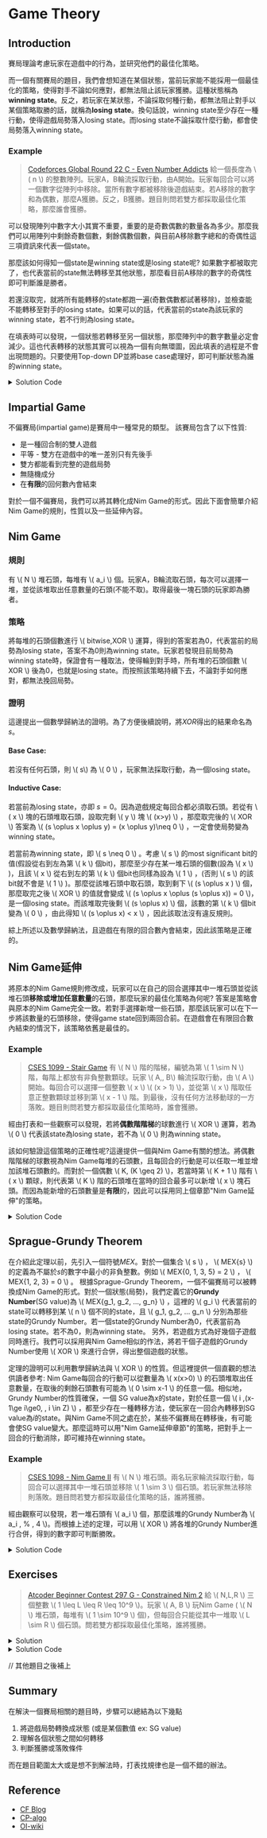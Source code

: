 # Game Theory

## Introduction

賽局理論考慮玩家在遊戲中的行為，並研究他們的最佳化策略。

而一個有關賽局的題目，我們會想知道在某個狀態，當前玩家能不能採用一個最佳化的策略，使得對手不論如何應對，都無法阻止該玩家獲勝。這種狀態稱為 **winning state**。反之，若玩家在某狀態，不論採取何種行動，都無法阻止對手以某個策略取勝的話，就稱為**losing state**。換句話說，winning state至少存在一種行動，使得遊戲局勢落入losing state。而losing state不論採取什麼行動，都會使局勢落入winning state。

### Example

> [Codeforces Global Round 22 C - Even Number Addicts](https://codeforces.com/contest/1738/problem/C)
> 給一個長度為 \\( n \\) 的整數陣列。玩家A，B輪流採取行動，由A開始。玩家每回合可以將一個數字從陣列中移除。當所有數字都被移除後遊戲結束。若A移除的數字和為偶數，那麼A獲勝。反之，B獲勝。題目則問若雙方都採取最佳化策略，那麼誰會獲勝。

可以發現陣列中數字大小其實不重要，重要的是奇數偶數的數量各為多少。那麼我們可以用陣列中剩餘奇數個數，剩餘偶數個數，與目前A移除數字總和的奇偶性這三項資訊來代表一個state。

那麼該如何得知一個state是winning state或是losing state呢?
如果數字都被取完了，也代表當前的state無法轉移至其他狀態，那麼看目前A移除的數字的奇偶性即可判斷誰是勝者。

若還沒取完，就將所有能轉移的state都跑一遍(奇數偶數都試著移除)，並檢查能不能轉移至對手的losing state。如果可以的話，代表當前的state為該玩家的winning state，若不行則為losing state。

在填表時可以發現，一個狀態若轉移至另一個狀態，那麼陣列中的數字數量必定會減少。這也代表轉移的狀態其實可以視為一個有向無環圖，因此填表的過程是不會出現問題的。只要使用Top-down DP並將base case處理好，即可判斷狀態為誰的winning state。

<details><summary> Solution Code </summary>

- Time complexity: \\( O(N^2) \\)

```cpp
#include <bits/stdc++.h> 
using namespace std;
 
int N, odd_count, even_count;
int dp[110][110][2]; // 1 if it's Alice's winning state or Bob's losing state.
                     // 0 if it's Bob's winning state or Alice's losing state.
 
int recur(int x, int y, int p) {
    // x: odd count in the remaining array
    // y: even count in the remaining array
    // p: current parity of the sum of the numbers A removed
    if (dp[x][y][p] != -1) return dp[x][y][p];
    if (x == 0 && y == 0) {
        // base case, all numbers are removed
        if (p % 2 == 0) return dp[x][y][p] = 1;
        else return dp[x][y][p] = 0;
    }
    int ret;
    // determine whose turn it is 
    if ((odd_count + even_count - x - y) % 2 == 0) {
        // Alice's move
        ret = 0; // first assume it's Alice losing state.
        if (x > 0 && recur(x - 1, y, 1 - p)) ret = 1;
        if (y > 0 && recur(x, y - 1, p)) ret = 1;
        // If this state can transition to Bob's losing state, then change it to Alice's winning state.
    }
    else {
        // Bob's move
        ret = 1; // first assume it's Bob's losing state.
        if (x > 0 && recur(x - 1, y, p) == 0) ret = 0;
        if (y > 0 && recur(x, y - 1, p) == 0) ret = 0;
        // If this state can transition to Alice's losing state, then change it to Bob's winning state.
    }
    return dp[x][y][p] = ret; 
}
 
void solve(){ 
    cin >> N;
    odd_count = even_count = 0;
    memset(dp, -1, sizeof(dp));
    for (int i = 0; i < N; i++) {
        int x; cin >> x;
        if (abs(x) % 2 == 0) even_count++;
        else odd_count++;
    }
    if (recur(odd_count, even_count, 0) == 1) cout << "Alice\n";
    else cout << "Bob\n";
}       
 
int main(){
    ios_base::sync_with_stdio(false);
    cin.tie(NULL);
    
    int TestCases; 
    cin >> TestCases;
 
    while (TestCases--) {
        solve();
    }
}    
    
```

</details>

## Impartial Game

不偏賽局(impartial game)是賽局中一種常見的類型。
該賽局包含了以下性質:
- 是一種回合制的雙人遊戲
- 平等 - 雙方在遊戲中的唯一差別只有先後手
- 雙方都能看到完整的遊戲局勢
- 無隨機成分
- 在**有限**的回何數內會結束

對於一個不偏賽局，我們可以將其轉化成Nim Game的形式。因此下面會簡單介紹Nim Game的規則，性質以及一些延伸內容。

## Nim Game

### 規則

有 \\( N \\) 堆石頭，每堆有 \\( a_i \\) 個。玩家A，B輪流取石頭，每次可以選擇一堆，並從該堆取出任意數量的石頭(不能不取)。取得最後一塊石頭的玩家即為勝者。

### 策略

將每堆的石頭個數進行 \\( bitwise\,XOR \\) 運算，得到的答案若為0，代表當前的局勢為losing state，答案不為0則為winning state。玩家若發現目前局勢為winning state時，保證會有一種取法，使得輪到對手時，所有堆的石頭個數 \\( XOR \\) 後為0，也就是losing state。而按照該策略持續下去，不論對手如何應對，都無法挽回局勢。

### 證明

這邊提出一個數學歸納法的證明。為了方便後續說明，將$XOR$得出的結果命名為$s$。

#### Base Case: 
若沒有任何石頭，則 \\( s\\) 為 \\( 0 \\) ，玩家無法採取行動，為一個losing state。 

#### Inductive Case:
若當前為losing state，亦即 $s=0$。因為遊戲規定每回合都必須取石頭。若從有 \\( x \\) 塊的石頭堆取石頭，設取完剩 \\( y \\) 塊 \\( (x>y) \\) ，那麼取完後的 \\( XOR \\) 答案為 \\( (s \oplus x \oplus y) = (x \oplus y)\neq 0 \\) ，一定會使局勢變為winning state。 

若當前為winning state，即 \\( s \neq 0 \\) 。考慮 \\( s \\) 的most significant bit的值(假設從右到左為第 \\( k \\) 個bit)，那麼至少存在某一堆石頭的個數(設為 \\( x \\) )，且該 \\( x \\) 從右到左的第 \\( k \\) 個bit也同樣為設為 \\( 1 \\) ，(否則 \\( s \\) 的該bit就不會是 \\( 1 \\) )。那麼從該堆石頭中取石頭，取到剩下 \\( (s \oplus x ) \\) 個，那麼取完之後 \\( XOR \\) 的值就會變成 \\( (s \oplus x \oplus (s \oplus x)) = 0 \\)，是一個losing state。而該堆取完後剩 \\( (s \oplus x) \\) 個，該數的第 \\( k \\) 個bit變為 \\( 0 \\) ，由此得知 \\( (s \oplus x) < x \\) ，因此該取法沒有違反規則。

綜上所述以及數學歸納法，且遊戲在有限的回合數內會結束，因此該策略是正確的。

## Nim Game延伸

將原本的Nim Game規則修改成，玩家可以在自己的回合選擇其中一堆石頭並從該堆石頭**移除或增加任意數量**的石頭，那麼玩家的最佳化策略為何呢?
答案是策略會與原本的Nim Game完全一致。若對手選擇新增一些石頭，那麼該玩家可以在下一步將該數量的石頭移除，使得game state回到兩回合前。在遊戲會在有限回合數內結束的情況下，該策略依舊是最佳的。

### Example

> [CSES 1099 - Stair Game](https://cses.fi/problemset/task/1099)
> 有 \\( N \\) 階的階梯，編號為第 \\( 1 \sim N \\) 階，每階上都放有非負整數顆球。玩家 \\( A,\, B\\) 輪流採取行動，由 \\( A \\) 開始。每回合可以選擇一個整數 \\( x \\) \\( (x > 1) \\)，並從第 \\( x \\) 階取任意正整數顆球並移到第 \\( x - 1 \\) 階。到最後，沒有任何方法移動球的一方落敗。題目則問若雙方都採取最佳化策略時，誰會獲勝。
    
經由打表和一些觀察可以發現，若將**偶數階階梯**的球數進行 \\( XOR \\) 運算，若為 \\( 0 \\) 代表該state為losing state，若不為 \\( 0 \\) 則為winning state。
    
該如何驗證這個策略的正確性呢?這邊提供一個與Nim Game有關的想法。將偶數階階梯的球數視為Nim Game每堆的石頭數，且每回合的行動是可以任取一堆並增加該堆石頭數的。而對於一個偶數 \\( K\, (K  \geq  2) \\)，若當時第 \\( K + 1 \\) 階有 \\( x \\) 顆球，則代表第 \\( K \\) 階的石頭堆在當時的回合最多可以新增 \\( x \\) 塊石頭。而因為能新增的石頭數量是**有限**的，因此可以採用同上個章節"Nim Game延伸"的策略。
    
<details><summary> Solution Code </summary>

- Time complexity: \\( O(N) \\)
    
```cpp
#include <bits/stdc++.h>
using ll = long long;
using namespace std;

void solve() {
    int N; cin >> N;
    ll state = 0;
    for (int i = 1; i <= N; i++) {
        ll x; cin >> x;
        if (i % 2 == 0) state ^= x;
    } 
    cout << (state == 0 ? "second" : "first") << '\n';
}

int main() {
    ios_base::sync_with_stdio(false);
    cin.tie(NULL);

    int testcases; 
    cin >> testcases;
    while (testcases--) {
        solve();
    }
}
    
```

</details>
    
## Sprague-Grundy Theorem

在介紹此定理以前，先引入一個符號$MEX$。對於一個集合 \\( s \\) ， \\( MEX\{s\} \\) 的定義為不屬於$s$的數字中最小的非負整數。例如 \\( MEX\{0, 1, 3, 5\} = 2 \\) ， \\( MEX\{1, 2, 3\} = 0 \\) 。
根據Sprague-Grundy Theorem，一個不偏賽局可以被轉換成Nim Game的形式。對於一個狀態(局勢)，我們定義它的**Grundy Number**(SG value)為 \\( MEX\{g_1, g_2, ..., g_n\} \\) ，這裡的 \\( g_i \\) 代表當前的state可以轉移到某 \\( n \\) 個不同的state，且 \\( g_1, g_2, ... g_n \\) 分別為那些state的Grundy Number。若一個state的Grundy Number為0，代表當前為losing state。若不為0，則為winning state。
另外，若遊戲方式為好幾個子遊戲同時進行。我們可以採用與Nim Game相似的作法，將若干個子遊戲的Grundy Number使用 \\( XOR \\) 來進行合併，得出整個遊戲的狀態。

定理的證明可以利用數學歸納法與 \\( XOR \\) 的性質。但這裡提供一個直觀的想法供讀者參考:
Nim Game每回合的行動可以從數量為 \\( x(x>0) \\) 的石頭堆取出任意數量，在取後的剩餘石頭數有可能為 \\( 0 \sim x-1 \\) 的任意一個。相似地，Grundy Number的性質確保，一個 SG value為x的state，對於任意一個 \\( i \,(x-1\ge i\ge0, \, i \in Z) \\) ，都至少存在一種轉移方法，使玩家在一回合內轉移到SG value為$i$的state。與Nim Game不同之處在於，某些不偏賽局在轉移後，有可能會使SG value變大。那麼這時可以用"Nim Game延伸章節"的策略，把對手上一回合的行動消除，即可維持在winning state。

### Example
    
> [CSES 1098 - Nim Game II](https://cses.fi/problemset/task/1098)
> 有 \\( N \\) 堆石頭。兩名玩家輪流採取行動，每回合可以選擇其中一堆石頭並移除 \\( 1 \sim 3 \\) 個石頭。若玩家無法移除則落敗。題目問若雙方都採取最佳化策略的話，誰將獲勝。

經由觀察可以發現，若一堆石頭有 \\( a_i \\) 個，那麼該堆的Grundy Number為 \\( a_i \, \%  \, 4 \\)。而根據上述的定理，可以用 \\( XOR \\) 將各堆的Grundy Number進行合併，得到的數字即可判斷勝敗。

<details><summary> Solution Code </summary>

- Time complexity: \\( O(N) \\)
    
```cpp
#include <bits/stdc++.h>
using ll = long long;
using namespace std;

void solve() {
    int N; cin >> N;
    ll state = 0;
    for (int i = 0; i < N; i++) {
        ll x; cin >> x;
        state ^= (x % 4);
    }
    cout << (state % 4 == 0 ? "second" : "first") << '\n';
}

int main() {
    ios_base::sync_with_stdio(false);
    cin.tie(NULL);

    int testcases; 
    cin >> testcases;
    while (testcases--) {
        solve();
    }
}
    
```

</details>
    

## Exercises
    
> [Atcoder Beginner Contest 297 G - Constrained Nim 2](https://atcoder.jp/contests/abc297/tasks/abc297_g)
> 給 \\( N,L,R \\) 三個整數 \\( 1 \leq L \leq R \leq 10^9 \\)。玩家 \\( A, B \\) 玩Nim Game ( \\( N \\) 堆石頭，每堆有 \\( 1 \sim 10^9 \\) 個)，但每回合只能從其中一堆取 \\( L \sim R \\) 個石頭。問若雙方都採取最佳化策略，誰將獲勝。    

<details><summary>Solution</summary>
    
打表找規律後可以發現，每堆的SG-value為 \\( (x \% (L + R)) / L \\) 。而根據上述的定理，可以由 \\( XOR \\) 進行合併，得到最後的SG-value。
    
證明的話可以使用數學歸納法。
分成: 
    
* \\( 0 \leq x < L + R \\)。
在滿足上述不等式的前提下，這個case又可以分成 \\( 0 \leq x < L ,\,\,\, L \leq x < 2L,\,\, 2L \leq x < 3L... \\) 。
* \\( L + R \leq x < 2(L + R) \\)。
                        而這個case可以分成 \\( L+R \leq x < L+R+L, \,\, L+R+L \leq x < L+R+2L... \\)。
* 接著再討論 \\( x \geq 2(L+R) \\) 的case。

</details>
    
<details><summary> Solution Code </summary>

- Time complexity: \\( O(N) \\)
    
```cpp
#include <bits/stdc++.h>
using namespace std;
using ll = long long;

int main() {
    ios_base::sync_with_stdio(false);
    cin.tie(NULL);

    ll N, L, R; 
    cin >> N >> L >> R;
    ll state = 0;
    for (int i = 0; i < N; i++) {
        ll x; cin >> x;
        state ^= (x % (L + R) / L);
    }
    cout << (state == 0 ? "Second" : "First") << '\n';
}
    
```


    
</details>

// 其他題目之後補上

## Summary

在解決一個賽局相關的題目時，步驟可以總結為以下幾點
1. 將遊戲局勢轉換成狀態 (或是某個數值 ex: SG value)
2. 理解各個狀態之間如何轉移
3. 判斷獲勝或落敗條件

而在題目範圍太大或是想不到解法時，打表找規律也是一個不錯的辦法。

## Reference
- [CF Blog](https://codeforces.com/blog/entry/66040)
- [CP-algo](https://cp-algorithms.com/game_theory/sprague-grundy-nim.html)
- [OI-wiki](https://oi-wiki.org/math/game-theory/impartial-game/)

